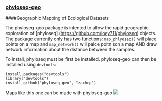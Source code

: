 ### [phyloseq-geo](http://zachcp.github.com/phyloseq-geo/)

####Geographic Mapping of Ecological Datasets

The phyloseq-geo package is intented to allow the rapid geographic exploration of [phyloseq] (https://github.com/joey711/phyloseq) objects. The package currently only has two functions: `map_phlyoseq()` will place points on a map and `map_network()` will palce poitn son a map AND draw network information about the distance between the samples.

To install, phyloseq must be first be installed. phyloseq-geo can then be installed using `devtools`:

```
install.packages("devtools")
library("devtools")
install_github("phyloseq-geo", "zachcp")
```

Maps like this one can be made with phyloseq-geo ![](https://dl.dropboxusercontent.com/u/1803062/examplemap.png?raw=true)

